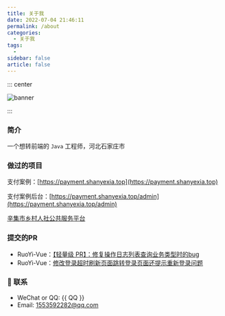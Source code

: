```yaml
---
title: 关于我
date: 2022-07-04 21:46:11
permalink: /about
categories: 
  - 关于我
tags: 
  - 
sidebar: false
article: false
---
```


::: center

![banner](https://cdn.jsdelivr.net/gh/Lucky-Ya-Q/image-store/blog/banner.jpg)

:::

<!-- more -->

### 简介

一个想转前端的 `Java` 工程师，河北石家庄市

### 做过的项目

支付案例：[https://payment.shanyexia.top](https://payment.shanyexia.top)

支付案例后台：[https://payment.shanyexia.top/admin](https://payment.shanyexia.top/admin)

[辛集市乡村人社公共服务平台](http://xjsbk.sjzydrj.net/weixinweb/web)

### 提交的PR

- RuoYi-Vue：[【轻量级 PR】：修复操作日志列表查询业务类型时的bug](https://gitee.com/y_project/RuoYi-Vue/pulls/488)
- RuoYi-Vue：[修改登录超时刷新页面跳转登录页面还提示重新登录问题](https://gitee.com/y_project/RuoYi-Vue/pulls/431)

### :email: 联系

- WeChat or QQ: <a :href="qqUrl" class='qq'>{{ QQ }}</a>
- Email:  <a href="mailto:1553592282@qq.com">1553592282@qq.com</a>

<script>
  export default {
    data(){
      return {
        QQ: '1553592282',
        qqUrl: `tencent://message/?uin=${this.QQ}&Site=&Menu=yes`
      }
    },
    mounted(){
      const flag =  navigator.userAgent.match(/(phone|pad|pod|iPhone|iPod|ios|iPad|Android|Mobile|BlackBerry|IEMobile|MQQBrowser|JUC|Fennec|wOSBrowser|BrowserNG|WebOS|Symbian|Windows Phone)/i);
      if(flag){
        this.qqUrl = `mqqwpa://im/chat?chat_type=wpa&uin=${this.QQ}&version=1&src_type=web&web_src=oicqzone.com`
      }
    }
  }
</script>
